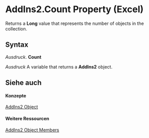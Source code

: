 
# AddIns2.Count Property (Excel)

Returns a  **Long** value that represents the number of objects in the collection.


## Syntax

 _Ausdruck_. **Count**

 _Ausdruck_ A variable that returns a **AddIns2** object.


## Siehe auch


#### Konzepte


[AddIns2 Object](ca4bff78-8ddb-6bc3-b95a-a06a9f75dd88.md)
#### Weitere Ressourcen


[AddIns2 Object Members](http://msdn.microsoft.com/library/6f9dfc17-648d-a004-2321-d3ed86cd438f%28Office.15%29.aspx)